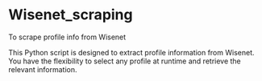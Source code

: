# Wisenet_scraping
To scrape profile info from Wisenet

This Python script is designed to extract profile information from Wisenet. You have the flexibility to select any profile at runtime and retrieve the relevant information.
